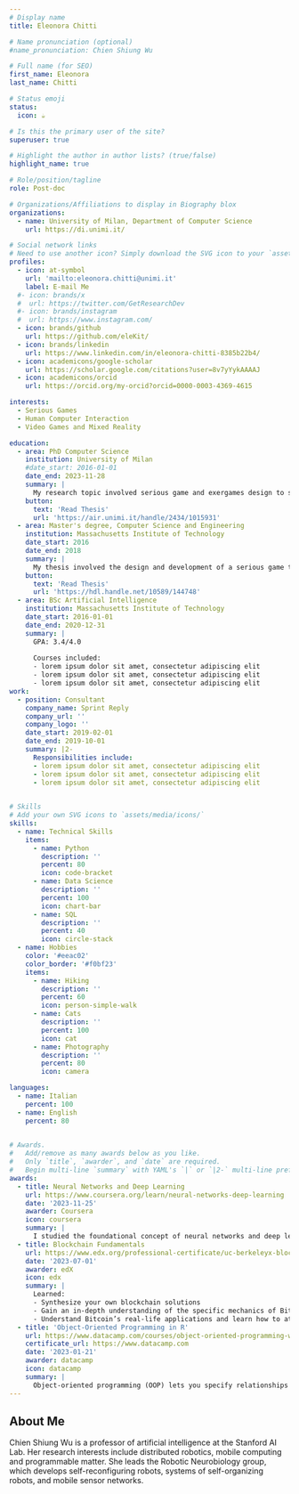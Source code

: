 ```yaml
---
# Display name
title: Eleonora Chitti

# Name pronunciation (optional)
#name_pronunciation: Chien Shiung Wu

# Full name (for SEO)
first_name: Eleonora
last_name: Chitti

# Status emoji
status:
  icon: ☕️

# Is this the primary user of the site?
superuser: true

# Highlight the author in author lists? (true/false)
highlight_name: true

# Role/position/tagline
role: Post-doc

# Organizations/Affiliations to display in Biography blox
organizations:
  - name: University of Milan, Department of Computer Science
    url: https://di.unimi.it/

# Social network links
# Need to use another icon? Simply download the SVG icon to your `assets/media/icons/` folder.
profiles:
  - icon: at-symbol
    url: 'mailto:eleonora.chitti@unimi.it'
    label: E-mail Me
  #- icon: brands/x
  #  url: https://twitter.com/GetResearchDev
  #- icon: brands/instagram
  #  url: https://www.instagram.com/
  - icon: brands/github
    url: https://github.com/eleKit/
  - icon: brands/linkedin
    url: https://www.linkedin.com/in/eleonora-chitti-8385b22b4/
  - icon: academicons/google-scholar
    url: https://scholar.google.com/citations?user=8v7yYykAAAAJ
  - icon: academicons/orcid
    url: https://orcid.org/my-orcid?orcid=0000-0003-4369-4615

interests:
  - Serious Games
  - Human Computer Interaction
  - Video Games and Mixed Reality

education:
  - area: PhD Computer Science
    institution: University of Milan 
    #date_start: 2016-01-01
    date_end: 2023-11-28
    summary: |
      My research topic involved serious game and exergames design to support physical and cognitive rehabilitation. My goal was to design and develop a digital platform with multimodal feedback to support emotion recognition for children with autism spectrum condition.
    button:
      text: 'Read Thesis'
      url: 'https://air.unimi.it/handle/2434/1015931'
  - area: Master's degree, Computer Science and Engineering
    institution: Massachusetts Institute of Technology
    date_start: 2016
    date_end: 2018
    summary: |
      My thesis involved the design and development of a serious game to support upper limbs rehabilitation for children with Epidermolysis Bullosa
    button:
      text: 'Read Thesis'
      url: 'https://hdl.handle.net/10589/144748'
  - area: BSc Artificial Intelligence
    institution: Massachusetts Institute of Technology
    date_start: 2016-01-01
    date_end: 2020-12-31
    summary: |
      GPA: 3.4/4.0
      
      Courses included:
      - lorem ipsum dolor sit amet, consectetur adipiscing elit
      - lorem ipsum dolor sit amet, consectetur adipiscing elit
      - lorem ipsum dolor sit amet, consectetur adipiscing elit
work:
  - position: Consultant
    company_name: Sprint Reply
    company_url: ''
    company_logo: ''
    date_start: 2019-02-01
    date_end: 2019-10-01
    summary: |2-
      Responsibilities include:
      - lorem ipsum dolor sit amet, consectetur adipiscing elit
      - lorem ipsum dolor sit amet, consectetur adipiscing elit
      - lorem ipsum dolor sit amet, consectetur adipiscing elit
  

# Skills
# Add your own SVG icons to `assets/media/icons/`
skills:
  - name: Technical Skills
    items:
      - name: Python
        description: ''
        percent: 80
        icon: code-bracket
      - name: Data Science
        description: ''
        percent: 100
        icon: chart-bar
      - name: SQL
        description: ''
        percent: 40
        icon: circle-stack
  - name: Hobbies
    color: '#eeac02'
    color_border: '#f0bf23'
    items:
      - name: Hiking
        description: ''
        percent: 60
        icon: person-simple-walk
      - name: Cats
        description: ''
        percent: 100
        icon: cat
      - name: Photography
        description: ''
        percent: 80
        icon: camera

languages:
  - name: Italian
    percent: 100
  - name: English
    percent: 80
 

# Awards.
#   Add/remove as many awards below as you like.
#   Only `title`, `awarder`, and `date` are required.
#   Begin multi-line `summary` with YAML's `|` or `|2-` multi-line prefix and indent 2 spaces below.
awards:
  - title: Neural Networks and Deep Learning
    url: https://www.coursera.org/learn/neural-networks-deep-learning
    date: '2023-11-25'
    awarder: Coursera
    icon: coursera
    summary: |
      I studied the foundational concept of neural networks and deep learning. By the end, I was familiar with the significant technological trends driving the rise of deep learning; build, train, and apply fully connected deep neural networks; implement efficient (vectorized) neural networks; identify key parameters in a neural network’s architecture; and apply deep learning to your own applications.
  - title: Blockchain Fundamentals
    url: https://www.edx.org/professional-certificate/uc-berkeleyx-blockchain-fundamentals
    date: '2023-07-01'
    awarder: edX
    icon: edx
    summary: |
      Learned:
      - Synthesize your own blockchain solutions
      - Gain an in-depth understanding of the specific mechanics of Bitcoin
      - Understand Bitcoin’s real-life applications and learn how to attack and destroy Bitcoin, Ethereum, smart contracts and Dapps, and alternatives to Bitcoin’s Proof-of-Work consensus algorithm
  - title: 'Object-Oriented Programming in R'
    url: https://www.datacamp.com/courses/object-oriented-programming-with-s3-and-r6-in-r
    certificate_url: https://www.datacamp.com
    date: '2023-01-21'
    awarder: datacamp
    icon: datacamp
    summary: |
      Object-oriented programming (OOP) lets you specify relationships between functions and the objects that they can act on, helping you manage complexity in your code. This is an intermediate level course, providing an introduction to OOP, using the S3 and R6 systems. S3 is a great day-to-day R programming tool that simplifies some of the functions that you write. R6 is especially useful for industry-specific analyses, working with web APIs, and building GUIs.
---
```


## About Me

Chien Shiung Wu is a professor of artificial intelligence at the Stanford AI Lab. Her research interests include distributed robotics, mobile computing and programmable matter. She leads the Robotic Neurobiology group, which develops self-reconfiguring robots, systems of self-organizing robots, and mobile sensor networks.
